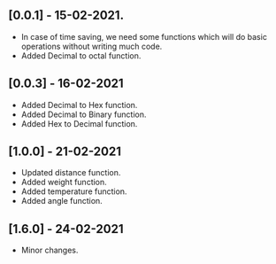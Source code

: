 ## [0.0.1] - 15-02-2021.

* In case of time saving, we need some functions which will do basic operations without writing much code.
* Added Decimal to octal function.

## [0.0.3] - 16-02-2021

* Added Decimal to Hex function.
* Added Decimal to Binary function.
* Added Hex to Decimal function.

## [1.0.0] - 21-02-2021

* Updated distance function.
* Added weight function.
* Added temperature function.
* Added angle function.

## [1.6.0] - 24-02-2021

* Minor changes.


